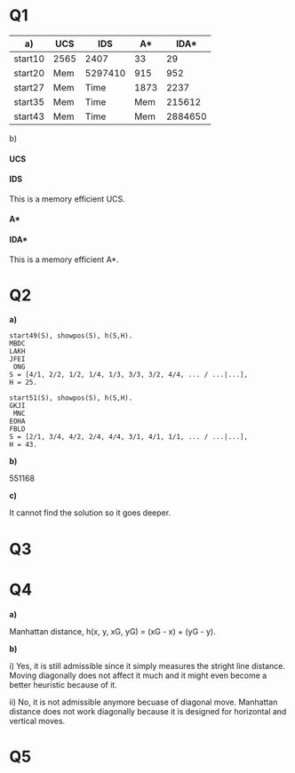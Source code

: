 # Q1
|a)|UCS|IDS|A*|IDA*|
|---|---|---|---|---|
|start10|2565|2407|33|29|
|start20|Mem|5297410|915|952|
|start27|Mem|Time|1873|2237|
|start35|Mem|Time|Mem|215612|
|start43|Mem|Time|Mem|2884650|

b) 
#### UCS
#### IDS
This is a memory efficient UCS.
#### A*
#### IDA*
This is a memory efficient A*.

# Q2
**a)**
~~~
start49(S), showpos(S), h(S,H).
MBDC
LAKH
JFEI
 ONG
S = [4/1, 2/2, 1/2, 1/4, 1/3, 3/3, 3/2, 4/4, ... / ...|...],
H = 25.
~~~
~~~
start51(S), showpos(S), h(S,H).
GKJI
 MNC
EOHA
FBLD
S = [2/1, 3/4, 4/2, 2/4, 4/4, 3/1, 4/1, 1/1, ... / ...|...],
H = 43.
~~~

**b)**

551168

**c)**

It cannot find the solution so it goes deeper.

# Q3

# Q4
**a)**

Manhattan distance, h(x, y, xG, yG) = (xG - x) + (yG - y).

**b)**

i) Yes, it is still admissible since it simply measures the stright line distance. Moving diagonally does not affect it much and it might even become a better heuristic because of it.

ii) No, it is not admissible anymore becuase of diagonal move. Manhattan distance does not work diagonally because it is designed for horizontal and vertical moves.

# Q5

